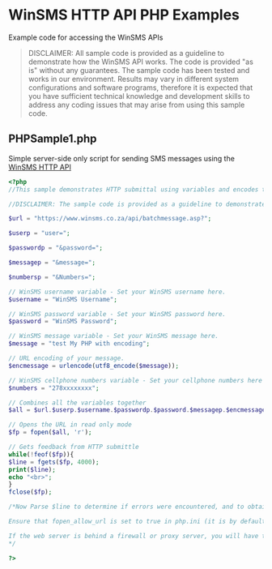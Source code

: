 # WinSMS HTTP API PHP Examples
Example code for accessing the WinSMS APIs

> DISCLAIMER: All sample code is provided as a guideline to demonstrate how the WinSMS API works. The code is provided "as is" without any guarantees. The sample code has been tested and works in our environment. Results may vary in different system configurations and software programs, therefore it is expected that you have sufficient technical knowledge and development skills to address any coding issues that may arise from using this sample code.

## PHPSample1.php
Simple server-side only script for sending SMS messages using the <a href="https://www.winsms.co.za/api/httpdocs/"  target="_blank">WinSMS HTTP API</a>
```php
<?php
//This sample demonstrates HTTP submittal using variables and encodes the SMS message before submittal.

//DISCLAIMER: The sample code is provided as a guideline to demonstrate how our API works. The code is provided "as is" without any guarantees. The sample code has been tested and works in our environment, results may vary in different system configurations and software programs therefore it is expected that you have sufficient technical knowledge and development skills to address any coding issues that may arise from using this sample code.

$url = "https://www.winsms.co.za/api/batchmessage.asp?";

$userp = "user=";

$passwordp = "&password=";

$messagep = "&message=";

$numbersp = "&Numbers=";

// WinSMS username variable - Set your WinSMS username here.
$username = "WinSMS Username";

// WinSMS password variable - Set your WinSMS password here.
$password = "WinSMS Password"; 

// WinSMS message variable - Set your WinSMS message here.
$message = "test My PHP with encoding";

// URL encoding of your message.
$encmessage = urlencode(utf8_encode($message));

// WinSMS cellphone numbers variable - Set your cellphone numbers here separated with a ;
$numbers = "278xxxxxxxx";

// Combines all the variables together
$all = $url.$userp.$username.$passwordp.$password.$messagep.$encmessage.$numbersp.$numbers;

// Opens the URL in read only mode
$fp = fopen($all, 'r');

// Gets feedback from HTTP submittle
while(!feof($fp)){
$line = fgets($fp, 4000);
print($line);
echo "<br>";
}
fclose($fp);

/*Now Parse $line to determine if errors were encountered, and to obtain the Server ID for each message sent.

Ensure that fopen_allow_url is set to true in php.ini (it is by default).

If the web server is behind a firewall or proxy server, you will have to open it for the php script, or alternatively look into setting the proxy settings for authentication in the .php script.
*/

?>
```
